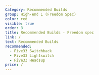 ```yaml
---
Category: Recommended Builds
group: High-end 1 (Freedom Spec)
color: red
visible: true
order: 3
title: Recommended Builds - Freedom spec
link: /
text: Recommended Builds
recommended:
  - Five33 Switchback
  - Five33 Lightswitch
  - Five33 Headsup
price: /
---
```


